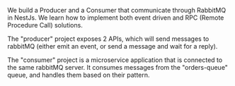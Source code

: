 We build a Producer and a Consumer that communicate through RabbitMQ in NestJs. We learn how to implement both event driven and RPC (Remote Procedure Call) solutions.

The "producer" project exposes 2 APIs, which will send messages to rabbitMQ (either emit an event, or send a message and wait for a reply).

The "consumer" project is a microservice application that is connected to the same rabbitMQ server. It consumes messages from the "orders-queue" queue, and handles them based on their pattern.
